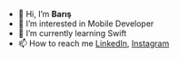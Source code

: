 - 👋 Hi, I’m **Barış**
- 👀 I’m interested in Mobile Developer
- 🌱 I’m currently learning Swift
- 📫 How to reach me [LinkedIn](https://www.linkedin.com/in/bar%C4%B1%C5%9F-tekin-02a50a183/), [Instagram](https://www.instagram.com/baristekinn0/?hl=tr)
